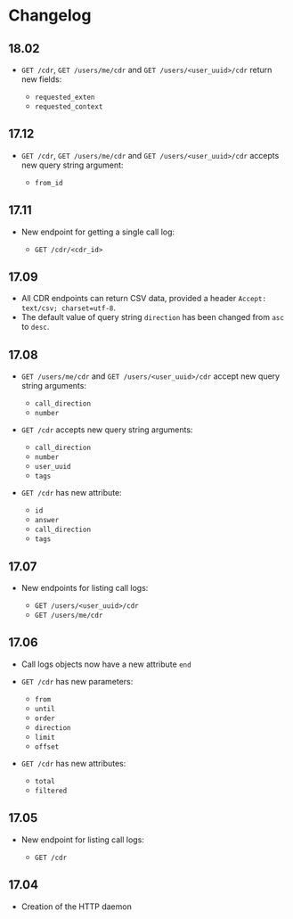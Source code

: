 Changelog
=========

18.02
------

* `GET /cdr`, `GET /users/me/cdr` and `GET /users/<user_uuid>/cdr` return new fields:

  * `requested_exten`
  * `requested_context`


17.12
-----

* `GET /cdr`, `GET /users/me/cdr` and `GET /users/<user_uuid>/cdr` accepts new query string
  argument:

  * `from_id`


17.11
-----

* New endpoint for getting a single call log:

  * `GET /cdr/<cdr_id>`


17.09
-----

* All CDR endpoints can return CSV data, provided a header `Accept: text/csv; charset=utf-8`.
* The default value of query string `direction` has been changed from `asc` to `desc`.


17.08
-----

* `GET /users/me/cdr` and `GET /users/<user_uuid>/cdr` accept new query string arguments:

  * `call_direction`
  * `number`

* `GET /cdr` accepts new query string arguments:

  * `call_direction`
  * `number`
  * `user_uuid`
  * `tags`

* `GET /cdr` has new attribute:

  * `id`
  * `answer`
  * `call_direction`
  * `tags`


17.07
-----

* New endpoints for listing call logs:

  * `GET /users/<user_uuid>/cdr`
  * `GET /users/me/cdr`

17.06
-----

* Call logs objects now have a new attribute `end`
* `GET /cdr` has new parameters:

  * `from`
  * `until`
  * `order`
  * `direction`
  * `limit`
  * `offset`

* `GET /cdr` has new attributes:

  * `total`
  * `filtered`

17.05
-----

* New endpoint for listing call logs:

  * `GET /cdr`

17.04
-----

* Creation of the HTTP daemon
